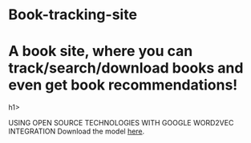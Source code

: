# Book-tracking-site

<h1>A book site, where you can track/search/download books and even get book recommendations!</h1>h1>

<p>USING OPEN SOURCE TECHNOLOGIES WITH GOOGLE WORD2VEC INTEGRATION
Download the model <a href="https://drive.google.com/file/d/1eqFnBD_KstlCuouskJgHGhRNyW33LeKT/view" target="_blank">here</a>.</p>
